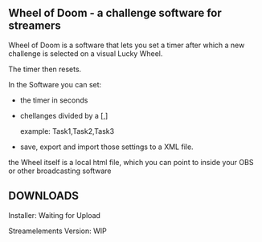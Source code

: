 Wheel of Doom - a challenge software for streamers
-

Wheel of Doom is a software that lets you set a timer after which a new challenge is selected on a visual Lucky Wheel.

The timer then resets.




In the Software you can set:

- the timer in seconds
- chellanges divided by a [,]
  
    example: Task1,Task2,Task3
- save, export and import those settings to a XML file.



the Wheel itself is a local html file, which you can point to inside your OBS or other broadcasting software

DOWNLOADS
-
Installer: Waiting for Upload

Streamelements Version: WIP
